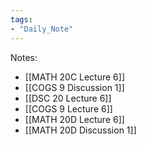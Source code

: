 ```yaml
---
tags:
- "Daily_Note"
---
```


Notes:
- [[MATH 20C Lecture 6]]
- [[COGS 9 Discussion 1]]
- [[DSC 20 Lecture 6]]
- [[COGS 9 Lecture 6]]
- [[MATH 20D Lecture 6]]
- [[MATH 20D Discussion 1]]
